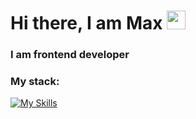 <h1>
  Hi there, I am Max
  <img src="https://media.giphy.com/media/hvRJCLFzcasrR4ia7z/giphy.gif" width="30px"/>
</h1>

### I am frontend developer

### My stack:
[![My Skills](https://skillicons.dev/icons?i=html,css,sass,js,ts,react,materialui,redux,postgres,express,nodejs,vite,fastapi,threejs,figma)](https://skillicons.dev)

<!--
**unhaten/unhaten** is a ✨ _special_ ✨ repository because its `README.md` (this file) appears on your GitHub profile.

Here are some ideas to get you started:

- 🔭 I’m currently working on ...
- 🌱 I’m currently learning ...
- 👯 I’m looking to collaborate on ...
- 🤔 I’m looking for help with ...
- 💬 Ask me about ...
- 📫 How to reach me: ...
- 😄 Pronouns: ...
- ⚡ Fun fact: ...
-->
